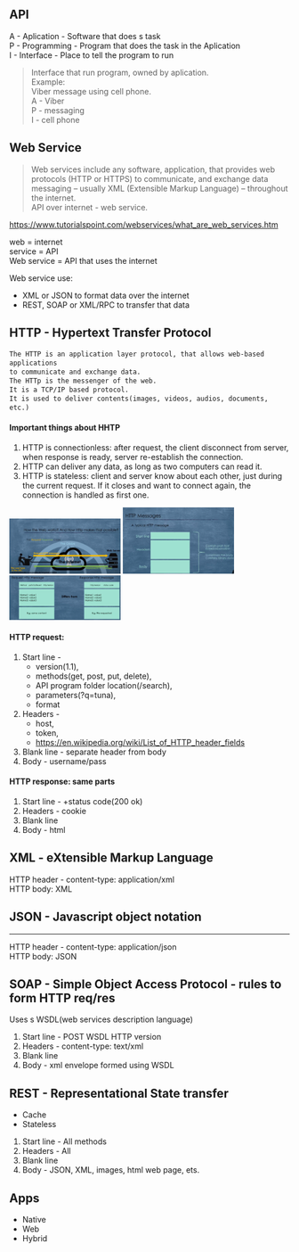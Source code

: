 ## API
A - Aplication - Software that does s task<br/>
P - Programming - Program that does the task in the Aplication<br/>
I - Interface - Place to tell the program to run<br/>

> Interface that run program, owned by aplication. <br/>
Example:<br/>
Viber message using cell phone.<br/>
A - Viber<br/>
P - messaging<br/>
I - cell phone<br/>

## Web Service
> Web services include any software, application, that provides web protocols (HTTP or HTTPS) to communicate, and exchange data messaging – usually XML (Extensible Markup Language) – throughout the internet.<br/>
API over internet - web service.

https://www.tutorialspoint.com/webservices/what_are_web_services.htm<br/>

web = internet<br/>
service = API<br/>
Web service = API that uses the internet<br/>

Web service use:<br/>
 - XML or JSON to format data over the internet
 - REST, SOAP or XML/RPC to transfer that data

## HTTP - Hypertext Transfer Protocol
```
The HTTP is an application layer protocol, that allows web-based applications 
to communicate and exchange data.
The HTTp is the messenger of the web.
It is a TCP/IP based protocol.
It is used to deliver contents(images, videos, audios, documents, etc.)
```
#### Important things about HHTP

1. HTTP is connectionless: after request, the client disconnect from server,
when response is ready, server re-establish the connection.
2. HTTP can deliver any data, as long as two computers can read it. 
3. HTTP is stateless: client and server know about each other, just during the current request. If it closes and want to connect again, the connection is handled as first one.

<img src="./assets/how-http-works.png" width="200">
<img src="./assets/http-messages.png" width="200">
<img src="./assets/http-req-res.png" width="200">

#### HTTP request:
1. Start line - 
    - version(1.1), 
    - methods(get, post, put, delete), 
    - API program folder location(/search), 
    - parameters(?q=tuna),
    - format
2. Headers - 
    - host, 
    - token,
    - https://en.wikipedia.org/wiki/List_of_HTTP_header_fields 
3. Blank line - separate header from body
4. Body - username/pass
 
#### HTTP response: same parts
1. Start line - +status code(200 ok)
2. Headers - cookie
3. Blank line
4. Body - html

## XML - eXtensible Markup Language

HTTP header - content-type: application/xml<br/>
HTTP body: XML<br/>

## JSON - Javascript object notation

---
HTTP header - content-type: application/json<br/>
HTTP body: JSON<br/>

## SOAP - Simple Object Access Protocol - rules to form HTTP req/res

Uses s WSDL(web services description language)<br/>

1. Start line - POST WSDL HTTP version
2. Headers - content-type: text/xml
3. Blank line
4. Body - xml envelope formed using WSDL

## REST - Representational State transfer

- Cache
- Stateless

1. Start line - All methods
2. Headers - All
3. Blank line
4. Body - JSON, XML, images, html web page, ets.

## Apps

- Native
- Web
- Hybrid
